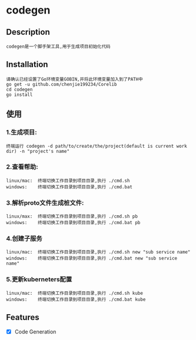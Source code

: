 # codegen

## Description
	codegen是一个脚手架工具,用于生成项目初始化代码

## Installation
	请确认已经设置了Go环境变量GOBIN,并将此环境变量加入到了PATH中
	go get -u github.com/chenjie199234/Corelib
	cd codegen
	go install

## 使用
### 1.生成项目:
	终端运行 codegen -d path/to/create/the/project(default is current work dir) -n "project's name"
### 2.查看帮助:
	linux/mac: 	终端切换工作目录到项目目录,执行 ./cmd.sh
	windows: 	终端切换工作目录到项目目录,执行 ./cmd.bat
### 3.解析proto文件生成桩文件:
	linux/max: 	终端切换工作目录到项目目录,执行 ./cmd.sh pb
	windows: 	终端切换工作目录到项目目录,执行 ./cmd.bat pb
### 4.创建子服务
	linux/mac: 	终端切换工作目录到项目目录,执行 ./cmd.sh new "sub service name"
	windows: 	终端切换工作目录到项目目录,执行 ./cmd.bat new "sub service name"
### 5.更新kuberneters配置
	linux/mac: 	终端切换工作目录到项目目录,执行 ./cmd.sh kube
	windows: 	终端切换工作目录到项目目录,执行 ./cmd.bat kube

## Features
- [X] Code Generation
